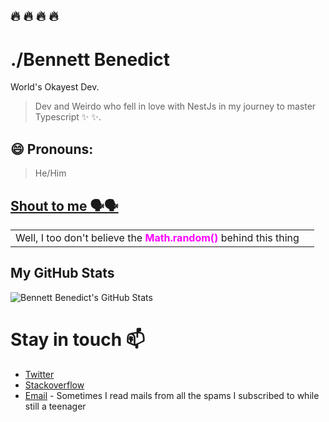 ## :fire: :fire: :fire: :fire:

# ./Bennett Benedict

World's Okayest Dev.

> Dev and Weirdo who fell in love with NestJs in my journey to master Typescript :sparkles: :sparkles:.

##  😄 Pronouns:
   > He/Him


## [Shout to me 🗣️🗣️](<https://twitter.com/intent/tweet?text=Yooh%20🔥🔥%20%40BaharaJr%20%F0%9F%91%8B.%20what's%20good!%20(https%3A%2F%2Fgithub.com%2FBaharaJr)%0A%0A>)

<table>
  <tr>
    <td>Well, I too don't believe the <b style='color: magenta'>Math.random()</b> behind this thing</td>
    <td><img src="https://ryan-lanciaux-counter.glitch.me/count.svg" alt="" /></td>
  </tr>
</table>

## My GitHub Stats

![Bennett Benedict's GitHub Stats](https://github-readme-stats.vercel.app/api?username=BaharaJr&show_icons=true&theme=nightowl)

# Stay in touch 📫
- [Twitter](https://twitter.com/BaharaJr)
- [Stackoverflow](https://stackoverflow.com/users/10117334/baharajr) 
- [Email](mailto:bennybenester@gmail.com) - Sometimes I read mails from all the spams I subscribed to while still a teenager


